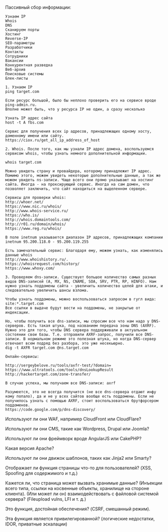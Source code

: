 Пассивный сбор информации:
```
Узнаем IP
Whois
DNS
Сканируем порты
Хостинг
Reverse-IP
SEO-параметры
Разработчики
Контакты
Сотрудники
Вакансии
Конкурентная разведка
Веб-архив
Поисковые системы
Блек-листы

```
```
1. Узнаем IP
ping target.com

Если ресурс большой, было бы неплохо проверить его на сервисе вроде ping-admin.ru.
Вполне может быть, что у ресурса IP не один, а сразу несколько

Узнать IP адрес сайта
host -t A fbs.com

Сервис для получения всех ip адресов, принадлежащих одному хосту, доменному имени или сайту.
https://ciox.ru/get_all_ip_address_of_host

2. Whois. После того, как мы узнали IP адрес домена, воспользуемся сервисом whois, чтобы узнать немного дополнительной информации.

whois target.com

Можно увидеть страну и провайдера, которому принадлежит IP адрес. Помимо этого, можем увидеть некоторые дополнительные данные, а так же можем увидеть ns-записи. Чаще всего они прямо указывают на хостинг сайта. Иногда - на проксирующий сервис. Иногда на сам домен, что позволяет заключить, что сайт находиться на выделенном сервере.

Сервисы для проверки whois:
http://whoer.net/
https://www.nic.ru/whois/
http://www.whois-service.ru/
https://who.is/
http://whois.domaintools.com/
http://r01.ru/domain/whois/
https://www.reg.ru/whois/

В поле inetnum указывается диапазон IP адресов, принадлежащих компании
inetnum 95.200.118.0 - 95.200.119.255

Есть замечательный сервис: Благодаря ему, можем узнать, как изменялись данные whois
http://www.whoishistory.ru/. 
https://whoisrequest.com/history/
https://www.whoxy.com/

3. Проверяем dns-записи. Существует большое количество самых разных видов DNS-записей (A, MX, NS, CNAME, SOA, SRV, PTR, RP, HINFO). Нам нужно узнать поддомены сайта - увеличить количество целей для атаки, и следовательно увеличить шансы взлома.

Чтобы узнать поддомены, можно воспользоваться запросом в гугл вида:
site:*.target.com
Все ссылки в выдаче будут вести на поддомены, не закрытые от индексации.

Но, чтобы получить все dns-записи, мы спросим все что нам надо у DNS-серверов. Есть такая штука, под названием передача зоны DNS (AXRF). Нужно это для того, чтобы DNS сервера поддерживали в актуальном состоянии свои базы. Т.е. отправили AXRF-запрос, получили все DNS-записи. В нормальном режиме это полезная штука, но когда DNS-сервер отвечает всем подряд без разбора, это уже несекьюрно.
dig -t AXFR target.com @ns.target.com

Онлайн-сервисы:

http://sergeybelove.ru/tools/axfr-test/?domain=
https://www.ultratools.com/tools/dnsLookupResult
http://hackertarget.com/zone-transfer/

В случае успеха, мы получаем все DNS-записи: axrf

Разумеется, это не всегда получится (не все dns-сервера отдают инфу кому попало), да и не у всех сайтов вообще есть поддомены. Если не получилось узнать с помощью AXRF, стоит воспользоваться брутфорсером поддоменов.
https://code.google.com/p/dns-discovery/

```


Используют ли они WAF, например CloudFront или CloudFlare? 

Используют ли они CMS, такие как Wordpress, Drupal или Joomla? 

Используют ли они фреймворк вроде AngularJS или CakePHP? 

Какая версия Apache? 

Используют ли они движок шаблонов, таких как Jinja2 или Smarty?

Отображает ли функция страницы что-то для пользователей? (XSS, Spoofing для содержимого и т.д.) 

Кажется ли, что страница может вызвать хранимые данные? (Инъекции всего типа, ссылки на косвенные объекты, хранилище на стороне клиента). (Или может ли он) взаимодействовать с файловой системой сервера? (Fileupload vulns, LFI и т. д.)

Это функция, достойная обеспечения? (CSRF, смешанный режим). 

Эта функция является привилегированной? (логические недостатки, IDOR, приватные эскалации)
